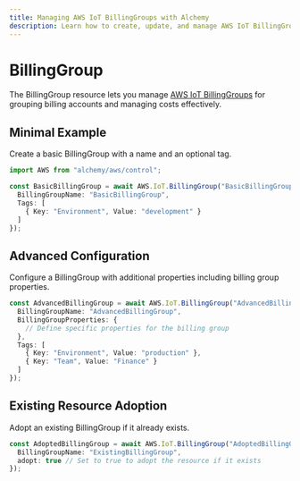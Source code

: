 ```yaml
---
title: Managing AWS IoT BillingGroups with Alchemy
description: Learn how to create, update, and manage AWS IoT BillingGroups using Alchemy Cloud Control.
---
```


# BillingGroup

The BillingGroup resource lets you manage [AWS IoT BillingGroups](https://docs.aws.amazon.com/iot/latest/userguide/) for grouping billing accounts and managing costs effectively.

## Minimal Example

Create a basic BillingGroup with a name and an optional tag.

```ts
import AWS from "alchemy/aws/control";

const BasicBillingGroup = await AWS.IoT.BillingGroup("BasicBillingGroup", {
  BillingGroupName: "BasicBillingGroup",
  Tags: [
    { Key: "Environment", Value: "development" }
  ]
});
```

## Advanced Configuration

Configure a BillingGroup with additional properties including billing group properties.

```ts
const AdvancedBillingGroup = await AWS.IoT.BillingGroup("AdvancedBillingGroup", {
  BillingGroupName: "AdvancedBillingGroup",
  BillingGroupProperties: {
    // Define specific properties for the billing group
  },
  Tags: [
    { Key: "Environment", Value: "production" },
    { Key: "Team", Value: "Finance" }
  ]
});
```

## Existing Resource Adoption

Adopt an existing BillingGroup if it already exists.

```ts
const AdoptedBillingGroup = await AWS.IoT.BillingGroup("AdoptedBillingGroup", {
  BillingGroupName: "ExistingBillingGroup",
  adopt: true // Set to true to adopt the resource if it exists
});
```